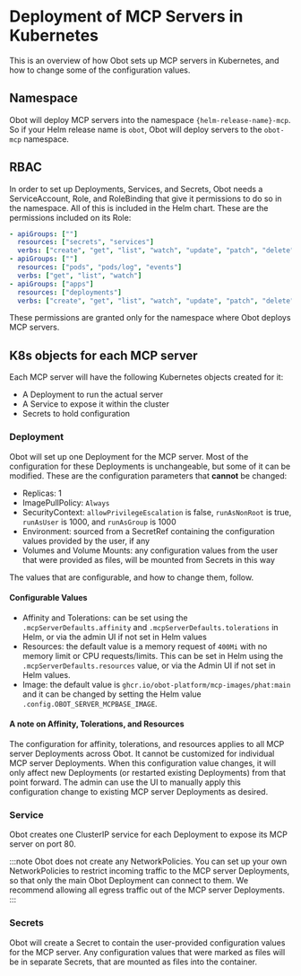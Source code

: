 # Deployment of MCP Servers in Kubernetes

This is an overview of how Obot sets up MCP servers in Kubernetes, and how to change some of the configuration values.

## Namespace

Obot will deploy MCP servers into the namespace `{helm-release-name}-mcp`. So if your Helm release name is `obot`,
Obot will deploy servers to the `obot-mcp` namespace.

## RBAC

In order to set up Deployments, Services, and Secrets, Obot needs a ServiceAccount, Role, and RoleBinding
that give it permissions to do so in the namespace. All of this is included in the Helm chart.
These are the permissions included on its Role:

```yaml
- apiGroups: [""]
  resources: ["secrets", "services"]
  verbs: ["create", "get", "list", "watch", "update", "patch", "delete"]
- apiGroups: [""]
  resources: ["pods", "pods/log", "events"]
  verbs: ["get", "list", "watch"]
- apiGroups: ["apps"]
  resources: ["deployments"]
  verbs: ["create", "get", "list", "watch", "update", "patch", "delete"]
```

These permissions are granted only for the namespace where Obot deploys MCP servers.

## K8s objects for each MCP server

Each MCP server will have the following Kubernetes objects created for it:

- A Deployment to run the actual server
- A Service to expose it within the cluster
- Secrets to hold configuration

### Deployment

Obot will set up one Deployment for the MCP server. Most of the configuration for these Deployments is
unchangeable, but some of it can be modified. These are the configuration parameters that **cannot** be changed:

- Replicas: 1
- ImagePullPolicy: `Always`
- SecurityContext: `allowPrivilegeEscalation` is false, `runAsNonRoot` is true, `runAsUser` is 1000, and `runAsGroup` is 1000
- Environment: sourced from a SecretRef containing the configuration values provided by the user, if any
- Volumes and Volume Mounts: any configuration values from the user that were provided as files, will be mounted from Secrets in this way

The values that are configurable, and how to change them, follow.

#### Configurable Values

- Affinity and Tolerations: can be set using the `.mcpServerDefaults.affinity` and `.mcpServerDefaults.tolerations` in Helm, or via the admin UI if not set in Helm values
- Resources: the default value is a memory request of `400Mi` with no memory limit or CPU requests/limits. This can be set in Helm using the `.mcpServerDefaults.resources` value, or via the Admin UI if not set in Helm values.
- Image: the default value is `ghcr.io/obot-platform/mcp-images/phat:main` and it can be changed by setting the Helm value `.config.OBOT_SERVER_MCPBASE_IMAGE`.

#### A note on Affinity, Tolerations, and Resources

The configuration for affinity, tolerations, and resources applies to all MCP server Deployments across Obot.
It cannot be customized for individual MCP server Deployments.
When this configuration value changes, it will only affect new Deployments (or restarted existing Deployments)
from that point forward. The admin can use the UI to manually apply this configuration change to existing MCP server
Deployments as desired.

### Service

Obot creates one ClusterIP service for each Deployment to expose its MCP server on port 80.

:::note
Obot does not create any NetworkPolicies. You can set up your own NetworkPolicies to restrict incoming traffic to the
MCP server Deployments, so that only the main Obot Deployment can connect to them.
We recommend allowing all egress traffic out of the MCP server Deployments.
:::

### Secrets

Obot will create a Secret to contain the user-provided configuration values for the MCP server.
Any configuration values that were marked as files will be in separate Secrets, that are mounted as files into the container.
